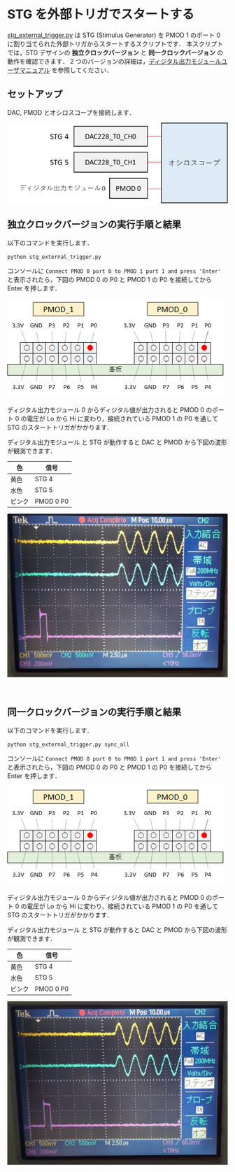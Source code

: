 # STG を外部トリガでスタートする

[stg_external_trigger.py](./stg_external_trigger.py) は STG (Stimulus Generator) を PMOD 1 のポート 0 に割り当てられた外部トリガからスタートするスクリプトです．
本スクリプトでは，STG デザインの **独立クロックバージョン** と **同一クロックバージョン** の動作を確認できます．
2 つのバージョンの詳細は，[ディジタル出力モジュールユーザマニュアル](../../docs/stg/digital_output.md) を参照してください．

## セットアップ

DAC, PMOD とオシロスコープを接続します．

![セットアップ](../../docs/stg/images/stg_x8_setup-2.png)

## 独立クロックバージョンの実行手順と結果

以下のコマンドを実行します．

```
python stg_external_trigger.py
```

コンソールに `Connect PMOD 0 port 0 to PMOD 1 port 1 and press 'Enter'` と表示されたら，下図の PMOD 0 の P0 と PMOD 1 の P0 を接続してから Enter を押します．

![PMOD](./images/pmod_ports.png)

ディジタル出力モジュール 0 からディジタル値が出力されると PMOD 0 のポート 0 の電圧が Lo から Hi に変わり，接続されている PMOD 1 の P0 を通して STG のスタートトリガがかかります．

ディジタル出力モジュール と STG が動作すると DAC と PMOD から下図の波形が観測できます．

| 色 | 信号 |
| --- | --- |
| 黄色 | STG 4 |
| 水色 | STG 5 |
| ピンク | PMOD 0 P0 |

![stg_external_trig_0](./images/stg_external_trig_0.jpg)

<br>


## 同一クロックバージョンの実行手順と結果

以下のコマンドを実行します．

```
python stg_external_trigger.py sync_all
```

コンソールに `Connect PMOD 0 port 0 to PMOD 1 port 1 and press 'Enter'` と表示されたら，下図の PMOD 0 の P0 と PMOD 1 の P0 を接続してから Enter を押します．

![PMOD](./images/pmod_ports.png)

ディジタル出力モジュール 0 からディジタル値が出力されると PMOD 0 のポート 0 の電圧が Lo から Hi に変わり，接続されている PMOD 1 の P0 を通して STG のスタートトリガがかかります．

ディジタル出力モジュール と STG が動作すると DAC と PMOD から下図の波形が観測できます．

| 色 | 信号 |
| --- | --- |
| 黄色 | STG 4 |
| 水色 | STG 5 |
| ピンク | PMOD 0 P0 |

![stg_external_trig_1](./images/stg_external_trig_1.jpg)
